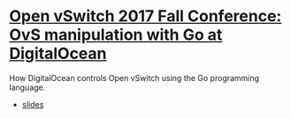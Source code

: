 # [Open vSwitch 2017 Fall Conference: OvS manipulation with Go at DigitalOcean](https://www.youtube.com/watch?v=45PpBbqB2Z0)

How DigitalOcean controls Open vSwitch using the Go programming language.

- [slides](https://github.com/mdlayher/talks/blob/master/conferences/2017/ovscon/ovs-manipulation-with-go-at-digitalocean.pdf)
